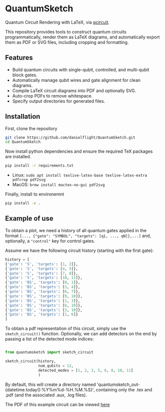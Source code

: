 # QuantumSketch
Quantum Circuit Rendering with LaTeX, via [qcircuit](https://github.com/CQuIC/qcircuit/tree/master).

This repository provides tools to construct quantum circuits programmatically, render them as LaTeX diagrams, and automatically export them as PDF or SVG files, including cropping and formatting.

## Features

- Build quantum circuits with single-qubit, controlled, and multi-qubit block gates.
- Automatically manage qubit wires and gate alignment for clean diagrams.
- Compile LaTeX circuit diagrams into PDF and optionally SVG.
- Auto-crop PDFs to remove whitespace.
- Specify output directories for generated files.

## Installation

First, clone the repository
```bash
git clone https://github.com/danielflight/QuantumSketch.git
cd QuantumSketch
```

Now install python dependencies and ensure the required TeX packages are installed.

```bash
pip install -r requirements.txt
```

- Linux: ```sudo apt install texlive-latex-base texlive-latex-extra pdfcrop pdf2svg```
- MacOS: ```brew install mactex-no-gui pdf2svg```

Finally, install to environemnt

```bash 
pip install -e .
```

## Example of use

To obtain a plot, we need a history of all quantum gates applied in the format ```[..., {"gate": "SYMBOL", "targets": [q1, ..., qN]},...]``` and, optionally, a ```"control"``` key for control gates. 

Assume we have the following circuit history (starting with the first gate):

```python
history = [
{'gate': 'S', 'targets': [1, 2]}, 
{'gate': 'S', 'targets': [4, 5]}, 
{'gate': 'S', 'targets': [7, 8]}, 
{'gate': 'S', 'targets': [10, 11]}, 
{'gate': 'BS', 'targets': [0, 1]}, 
{'gate': 'BS', 'targets': [3, 4]}, 
{'gate': 'BS', 'targets': [6, 7]}, 
{'gate': 'BS', 'targets': [9, 10]}, 
{'gate': 'BS', 'targets': [1, 3]}, 
{'gate': 'BS', 'targets': [6, 10]}, 
{'gate': 'BS', 'targets': [3, 10]}, 
{'gate': 'BS', 'targets': [1, 6]}
]
```

To obtain a pdf representation of this circuit, simply use the ```sketch_circuit()``` function. Optionally, we can add detectors on the end by passing a list of the detected mode indices:

```python

from quantumsketch import sketch_circuit

sketch_circuit(history, 
               num_qubits = 12, 
               detected_modes = [1, 2, 3, 5, 6, 8, 10, 11]
               )

```

By default, this will create a directory named 'quantumsketch_out-{datetime.today():%Y%m%d-%H.%M.%S}', containing only the .tex and .pdf (and the associated .aux, .log files). 

The PDF of this example circuit can be viewed [here](docs/circuit.pdf)




